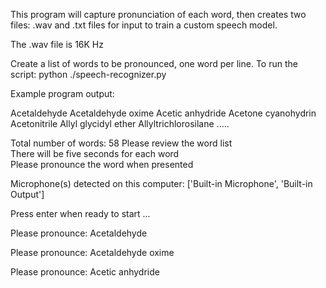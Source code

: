 This program will capture pronunciation of each word, then creates two files: <word>.wav and <word>.txt files for input to train a custom speech model.

The .wav file is 16K Hz

Create a list of words to be pronounced, one word per line.
To run the script: python ./speech-recognizer.py <name of word list>

Example program output:

Acetaldehyde
Acetaldehyde oxime
Acetic anhydride
Acetone cyanohydrin
Acetonitrile
Allyl glycidyl ether
Allyltrichlorosilane
.....

Total number of words: 58
Please review the word list<br>
There will be five seconds for each word<br>
Please pronounce the word when presented

Microphone(s) detected on this computer: ['Built-in Microphone', 'Built-in Output']

Press enter when ready to start ...

Please pronounce: Acetaldehyde 

Please pronounce: Acetaldehyde oxime 

Please pronounce: Acetic anhydride
